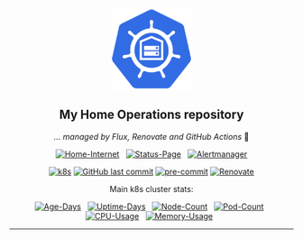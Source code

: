 <div align="center">

<img src="https://github.com/mgueye01/home-ops/blob/main/_assets/images/logo.png?raw=true" width="144px" height="144px"/>

## My Home Operations repository

_... managed by Flux, Renovate and GitHub Actions_ :robot:

<div align="center">

[![Home-Internet](https://img.shields.io/uptimerobot/status/m793494864-dfc695db066960233ac70f45?color=brightgreeen&label=Home%20Internet&style=for-the-badge&logo=v&logoColor=white)](https://status.g-eye.io)&nbsp;&nbsp;
[![Status-Page](https://img.shields.io/uptimerobot/status/m793599155-ba1b18e51c9f8653acd0f5c1?color=brightgreeen&label=Status%20Page&style=for-the-badge&logo=statuspage&logoColor=white)](https://status.g-eye.io)&nbsp;&nbsp;
[![Alertmanager](https://img.shields.io/uptimerobot/status/m793494864-dfc695db066960233ac70f45?color=brightgreeen&label=Alertmanager&style=for-the-badge&logo=prometheus&logoColor=white)](https://status.g-eye.io)

</div>

</div>

<div align="center">

[![k8s](https://img.shields.io/badge/v1.29.1+k0s-green?style=flat-square)](https://k0sproject.io/)
[![GitHub last commit](https://img.shields.io/github/last-commit/mgueye01/home-ops?style=flat-square)](https://github.com/mgueye01/home-ops/commits/main)
[![pre-commit](https://img.shields.io/badge/pre--commit-enabled-brightgreen?logo=pre-commit&logoColor=white&style=for-the-badge?style=flat-square)](https://github.com/pre-commit/pre-commit)
[![Renovate](https://img.shields.io/github/actions/workflow/status/mgueye01/.github/schedule-renovate.yaml?branch=main&label=&logo=renovatebot&style=flat-square&color=blue)](https://github.com/mgueye01/home-ops/actions/workflows/Renovate)

<div align="center">

Main k8s cluster stats:

[![Age-Days](https://img.shields.io/endpoint?url=https%3A%2F%2Fkromgo.g-eye.io%2Fquery%3Fformat%3Dendpoint%26metric%3Dcluster_age_days&style=flat-square&label=Age)](https://github.com/kashalls/kromgo)&nbsp;&nbsp;
[![Uptime-Days](https://img.shields.io/endpoint?url=https%3A%2F%2Fkromgo.g-eye.io%2Fquery%3Fformat%3Dendpoint%26metric%3Dcluster_uptime_days&style=flat-square&label=Uptime)](https://github.com/kashalls/kromgo)&nbsp;&nbsp;
[![Node-Count](https://img.shields.io/endpoint?url=https%3A%2F%2Fkromgo.g-eye.io%2Fquery%3Fformat%3Dendpoint%26metric%3Dcluster_node_count&style=flat-square&label=Nodes)](https://github.com/kashalls/kromgo)&nbsp;&nbsp;
[![Pod-Count](https://img.shields.io/endpoint?url=https%3A%2F%2Fkromgo.g-eye.io%2Fquery%3Fformat%3Dendpoint%26metric%3Dcluster_pod_count&style=flat-square&label=Pods)](https://github.com/kashalls/kromgo)&nbsp;&nbsp;
[![CPU-Usage](https://img.shields.io/endpoint?url=https%3A%2F%2Fkromgo.g-eye.io%2Fquery%3Fformat%3Dendpoint%26metric%3Dcluster_cpu_usage&style=flat-square&label=CPU)](https://github.com/kashalls/kromgo)&nbsp;&nbsp;
[![Memory-Usage](https://img.shields.io/endpoint?url=https%3A%2F%2Fkromgo.g-eye.io%2Fquery%3Fformat%3Dendpoint%26metric%3Dcluster_memory_usage&style=flat-square&label=Memory)](https://github.com/kashalls/kromgo)&nbsp;&nbsp;
<!-- [![Power-Usage](https://img.shields.io/endpoint?url=https%3A%2F%2Fkromgo.g-eye.io%2Fquery%3Fformat%3Dendpoint%26metric%3Dcluster_power_usage&style=flat-square&label=Power)](https://github.com/kashalls/kromgo) -->

---
